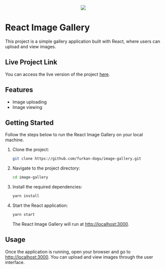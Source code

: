 <div align="center">
  <img src="https://github.com/furkan-dogu/image-gallery/blob/main/img-gallery.gif"/>
</div>


# React Image Gallery

This project is a simple gallery application built with React, where users can upload and view images.

## Live Project Link

You can access the live version of the project [here](https://image-gallery-omega-inky.vercel.app/).

## Features

- Image uploading
- Image viewing

## Getting Started

Follow the steps below to run the React Image Gallery on your local machine.

1. Clone the project:

    ```bash
    git clone https://github.com/furkan-dogu/image-gallery.git
    ```

2. Navigate to the project directory:

    ```bash
    cd image-gallery
    ```

3. Install the required dependencies:

    ```bash
    yarn install
    ```

4. Start the React application:

    ```bash
    yarn start
    ```

    The React Image Gallery will run at [http://localhost:3000](http://localhost:3000).

## Usage

Once the application is running, open your browser and go to [http://localhost:3000](http://localhost:3000). You can upload and view images through the user interface.
